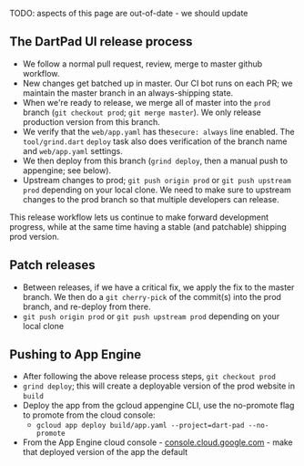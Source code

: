 TODO: aspects of this page are out-of-date - we should update

## The DartPad UI release process

- We follow a normal pull request, review, merge to master github workflow.
- New changes get batched up in master. Our CI bot runs on each PR; we maintain the master branch in an always-shipping state.
- When we're ready to release, we merge all of master into the `prod` branch (`git checkout prod`; `git merge master`). We only release production version from this branch.
- We verify that the `web/app.yaml` has the`secure: always` line enabled. The `tool/grind.dart` `deploy` task also does verification of the branch name and `web/app.yaml` settings.
- We then deploy from this branch (`grind deploy`, then a manual push to appengine; see below).
- Upstream changes to prod; `git push origin prod` or `git push upstream prod` depending on your local clone. We need to make sure to upstream changes to the prod branch so that multiple developers can release.

This release workflow lets us continue to make forward development progress, while at the same time having a stable (and patchable) shipping prod version.

## Patch releases

- Between releases, if we have a critical fix, we apply the fix to the master branch. We then do a `git cherry-pick` of the commit(s) into the prod branch, and re-deploy from there.
- `git push origin prod` or `git push upstream prod` depending on your local clone

## Pushing to App Engine

- After following the above release process steps, `git checkout prod`
- `grind deploy`; this will create a deployable version of the prod website in `build`
- Deploy the app from the gcloud appengine CLI, use the no-promote flag to promote from the cloud console:
  - `gcloud app deploy build/app.yaml --project=dart-pad --no-promote`
- From the App Engine cloud console - [console.cloud.google.com](https://console.cloud.google.com/) - make that deployed version of the app the default

